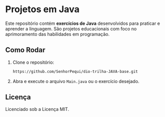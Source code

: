 # Projetos em Java

Este repositório contém **exercícios de Java** desenvolvidos para praticar e aprender a linguagem. São projetos educacionais com foco no aprimoramento das habilidades em programação.

## Como Rodar

1. Clone o repositório:
    ```bash
    https://github.com/SenhorPequi/dio-trilha-JAVA-base.git
    ```

2. Abra e execute o arquivo `Main.java` ou o exercício desejado.

## Licença

Licenciado sob a Licença MIT.

